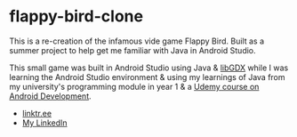 # flappy-bird-clone
This is a re-creation of the infamous vide game Flappy Bird. Built as a summer project to help get me familiar with Java in Android Studio.

This small game was built in Android Studio using Java & [libGDX](https://libgdx.com/) while I was learning the Android Studio environment & using my learnings of Java from my university's programming module in year 1 & a [Udemy course on Android Development](https://www.udemy.com/course/complete-android-n-developer-course/).

<ul>
  <li>
    <a href="https://linktr.ee/Robert.Bowden">linktr.ee</a>
  </li>
  <li>
    <a href="https://www.linkedin.com/in/r-bowden/">My LinkedIn</a>
  </li>
</ul>
